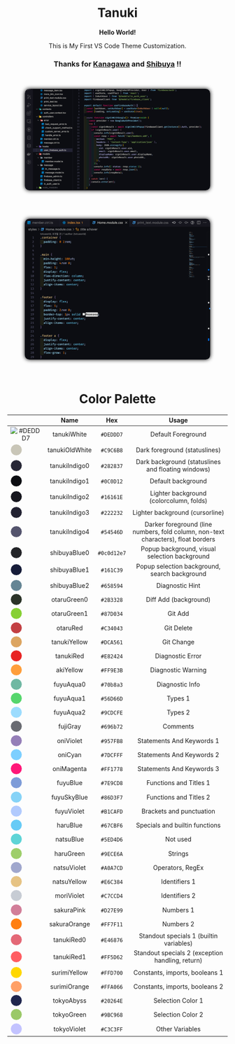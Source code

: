 <div align="center">

# Tanuki

**Hello World!**

This is My First VS Code Theme Customization.

### Thanks for **<a href="https://github.com/rebelot/kanagawa.nvim/" target="_blank" rel="noopener">Kanagawa</a>** and **<a href="https://github.com/jeroen-meijer/shibuya" target="_blank" rel="noopener">Shibuya</a>** !!

<br>

<figure>
<img src="./images/view.png" alg="tanuki view1" style="border-radius: 10px ;box-shadow:0px 0px 10px #000">
</figure>

<br>
<br>

<figure>
<img src="./images/view2.png" alg="tanuki view2" style="border-radius: 10px ;box-shadow:0px 0px 10px #000">
</figure>

<br>

# Color Palette

|                                                                                                                      |      Name      |     Hex     |                                       Usage                                       |
| :------------------------------------------------------------------------------------------------------------------: | :------------: | :---------: | :-------------------------------------------------------------------------------: |
|                           ![#DEDDD7](https://via.placeholder.com/15/DEDDD7/000000?text=+)                            |  tanukiWhite   |  `#DEDDD7`  |                                Default Foreground                                 |
|  <div style="height: 25px; width: 25px; background-color: #C9C6B8; border-radius: 25px;  border: 1px solid #FFF" />  | tanukiOldWhite |  `#C9C6B8`  |                           Dark foreground (statuslines)                           |
|  <div style="height: 25px; width: 25px; background-color: #282837; border-radius: 25px;  border: 1px solid #FFF" />  | tanukiIndigo0  |  `#282837`  |                Dark background (statuslines and floating windows)                 |
|  <div style="height: 25px; width: 25px; background-color: #0C0D12; border-radius: 25px;  border: 1px solid #FFF" />  | tanukiIndigo1  |  `#0C0D12`  |                                Default background                                 |
|  <div style="height: 25px; width: 25px; background-color: #16161E; border-radius: 25px;  border: 1px solid #FFF" />  | tanukiIndigo2  |  `#16161E`  |                      Lighter background (colorcolumn, folds)                      |
|  <div style="height: 25px; width: 25px; background-color: #222232; border-radius: 25px;  border: 1px solid #FFF" />  | tanukiIndigo3  |  `#222232`  |                          Lighter background (cursorline)                          |
|  <div style="height: 25px; width: 25px; background-color: #54546D; border-radius: 25px;  border: 1px solid #FFF" />  | tanukiIndigo4  |  `#54546D`  | Darker foreground (line numbers, fold column, non-text characters), float borders |
| <div style="height: 25px; width: 25px; background-color: #0c0d12e7; border-radius: 25px;  border: 1px solid #FFF" /> |  shibuyaBlue0  | `#0c0d12e7` |                   Popup background, visual selection background                   |
|  <div style="height: 25px; width: 25px; background-color: #161C39; border-radius: 25px;  border: 1px solid #FFF" />  |  shibuyaBlue1  |  `#161C39`  |                   Popup selection background, search background                   |
|  <div style="height: 25px; width: 25px; background-color: #658594; border-radius: 25px;  border: 1px solid #FFF" />  |  shibuyaBlue2  |  `#658594`  |                                  Diagnostic Hint                                  |
|  <div style="height: 25px; width: 25px; background-color: #2B3328; border-radius: 25px;  border: 1px solid #FFF" />  |  otaruGreen0   |  `#2B3328`  |                               Diff Add (background)                               |
|  <div style="height: 25px; width: 25px; background-color: #87D034; border-radius: 25px;  border: 1px solid #FFF" />  |  otaruGreen1   |  `#87D034`  |                                      Git Add                                      |
|  <div style="height: 25px; width: 25px; background-color: #C34043; border-radius: 25px;  border: 1px solid #FFF" />  |    otaruRed    |  `#C34043`  |                                    Git Delete                                     |
|  <div style="height: 25px; width: 25px; background-color: #DCA561; border-radius: 25px;  border: 1px solid #FFF" />  |  tanukiYellow  |  `#DCA561`  |                                    Git Change                                     |
|  <div style="height: 25px; width: 25px; background-color: #E82424; border-radius: 25px;  border: 1px solid #FFF" />  |   tanukiRed    |  `#E82424`  |                                 Diagnostic Error                                  |
|  <div style="height: 25px; width: 25px; background-color: #FF9E3B; border-radius: 25px;  border: 1px solid #FFF" />  |   akiYellow    |  `#FF9E3B`  |                                Diagnostic Warning                                 |
|  <div style="height: 25px; width: 25px; background-color: #70b8a3; border-radius: 25px;  border: 1px solid #FFF" />  |   fuyuAqua0    |  `#70b8a3`  |                                  Diagnostic Info                                  |
|  <div style="height: 25px; width: 25px; background-color: #56D66D; border-radius: 25px;  border: 1px solid #FFF" />  |   fuyuAqua1    |  `#56D66D`  |                                      Types 1                                      |
|  <div style="height: 25px; width: 25px; background-color: #9CDCFE; border-radius: 25px;  border: 1px solid #FFF" />  |   fuyuAqua2    |  `#9CDCFE`  |                                      Types 2                                      |
|  <div style="height: 25px; width: 25px; background-color: #696b72; border-radius: 25px;  border: 1px solid #FFF" />  |    fujiGray    |  `#696b72`  |                                     Comments                                      |
|  <div style="height: 25px; width: 25px; background-color: #957FB8; border-radius: 25px;  border: 1px solid #FFF" />  |   oniViolet    |  `#957FB8`  |                             Statements And Keywords 1                             |
|  <div style="height: 25px; width: 25px; background-color: #7DCFFF; border-radius: 25px;  border: 1px solid #FFF" />  |    oniCyan     |  `#7DCFFF`  |                             Statements And Keywords 2                             |
|  <div style="height: 25px; width: 25px; background-color: #FF1778; border-radius: 25px;  border: 1px solid #FFF" />  |   oniMagenta   |  `#FF1778`  |                             Statements And Keywords 3                             |
|  <div style="height: 25px; width: 25px; background-color: #7E9CD8; border-radius: 25px;  border: 1px solid #FFF" />  |    fuyuBlue    |  `#7E9CD8`  |                              Functions and Titles 1                               |
|  <div style="height: 25px; width: 25px; background-color: #86D3F7; border-radius: 25px;  border: 1px solid #FFF" />  |  fuyuSkyBlue   |  `#86D3F7`  |                              Functions and Titles 2                               |
| <div style="height: 25px; width: 25px; background-color: #B1CAFD; border-radius: 25px;  border: 1px solid #FFF"  />  |   fuyuViolet   |  `#B1CAFD`  |                             Brackets and punctuation                              |
|  <div style="height: 25px; width: 25px; background-color: #67CBF6; border-radius: 25px;  border: 1px solid #FFF" />  |    haruBlue    |  `#67CBF6`  |                          Specials and builtin functions                           |
|  <div style="height: 25px; width: 25px; background-color: #5ED4D6; border-radius: 25px;  border: 1px solid #FFF" />  |   natsuBlue    |  `#5ED4D6`  |                                     Not used                                      |
|  <div style="height: 25px; width: 25px; background-color: #9ECE6A; border-radius: 25px;  border: 1px solid #FFF" />  |   haruGreen    |  `#9ECE6A`  |                                      Strings                                      |
|  <div style="height: 25px; width: 25px; background-color: #A0A7CD; border-radius: 25px;  border: 1px solid #FFF" />  |  natsuViolet   |  `#A0A7CD`  |                                 Operators, RegEx                                  |
|  <div style="height: 25px; width: 25px; background-color: #E6C384; border-radius: 25px;  border: 1px solid #FFF" />  |  natsuYellow   |  `#E6C384`  |                                   Identifiers 1                                   |
|  <div style="height: 25px; width: 25px; background-color: #C7CCD4; border-radius: 25px;  border: 1px solid #FFF" />  |   moriViolet   |  `#C7CCD4`  |                                   Identifiers 2                                   |
|  <div style="height: 25px; width: 25px; background-color: #D27E99; border-radius: 25px;  border: 1px solid #FFF" />  |   sakuraPink   |  `#D27E99`  |                                     Numbers 1                                     |
|  <div style="height: 25px; width: 25px; background-color: #FF7F11; border-radius: 25px;  border: 1px solid #FFF" />  |  sakuraOrange  |  `#FF7F11`  |                                     Numbers 2                                     |
|  <div style="height: 25px; width: 25px; background-color: #E46876; border-radius: 25px;  border: 1px solid #FFF" />  |   tanukiRed0   |  `#E46876`  |                      Standout specials 1 (builtin variables)                      |
|  <div style="height: 25px; width: 25px; background-color: #FF5D62; border-radius: 25px;  border: 1px solid #FFF" />  |   tanukiRed1   |  `#FF5D62`  |                 Standout specials 2 (exception handling, return)                  |
|  <div style="height: 25px; width: 25px; background-color: #FFD700; border-radius: 25px;  border: 1px solid #FFF" />  |  surimiYellow  |  `#FFD700`  |                          Constants, imports, booleans 1                           |
|  <div style="height: 25px; width: 25px; background-color: #FFA066; border-radius: 25px;  border: 1px solid #FFF" />  |  surimiOrange  |  `#FFA066`  |                          Constants, imports, booleans 2                           |
|  <div style="height: 25px; width: 25px; background-color: #20264E; border-radius: 25px;  border: 1px solid #FFF" />  |   tokyoAbyss   |  `#20264E`  |                                 Selection Color 1                                 |
|  <div style="height: 25px; width: 25px; background-color: #9BC968; border-radius: 25px;  border: 1px solid #FFF" />  |   tokyoGreen   |  `#9BC968`  |                                 Selection Color 2                                 |
|  <div style="height: 25px; width: 25px; background-color: #C3C3FF; border-radius: 25px;  border: 1px solid #FFF" />  |  tokyoViolet   |  `#C3C3FF`  |                                  Other Variables                                  |

</div>
